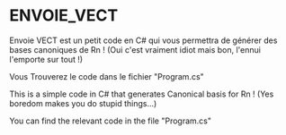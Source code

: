 # ENVOIE_VECT
Envoie VECT est un petit code en C# qui vous permettra de générer des bases canoniques de Rn !
(Oui c'est vraiment idiot mais bon, l'ennui l'emporte sur tout !)

Vous Trouverez le code dans le fichier "Program.cs"

This is a simple code in C# that generates Canonical basis for Rn !
(Yes boredom makes you do stupid things...)

You can find the relevant code in the file "Program.cs"
